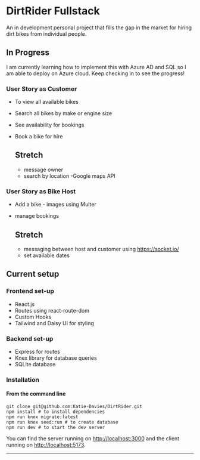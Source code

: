 # DirtRider Fullstack 

An in development personal project that fills the gap in the market for hiring dirt bikes from individual people. 

## In Progress 
I am currently learning how to implement this with Azure AD and SQL so I am able to deploy on Azure cloud. Keep checking in to see the progress! 


### User Story as Customer 

* To view all available bikes
* Search all bikes by make or engine size
* See availability for bookings
* Book a bike for hire 

  ## Stretch
  * message owner
  * search by location -Google maps API

### User Story as Bike Host
* Add a bike - images using Multer
* manage bookings

  ## Stretch
  * messaging between host and customer using https://socket.io/
  * set available dates

## Current setup

### Frontend set-up 
* React.js
* Routes using react-route-dom
* Custom Hooks
* Tailwind and Daisy UI for styling

### Backend set-up 
* Express for routes
* Knex library for database queries
* SQLite database 



### Installation
#### **From the command line**

```
git clone git@github.com:Katie-Davies/DirtRider.git
npm install # to install dependencies
npm run knex migrate:latest
npm run knex seed:run # to create database
npm run dev # to start the dev server
```

You can find the server running on [http://localhost:3000](http://localhost:3000) and the client running on [http://localhost:5173](http://localhost:5173).

---

